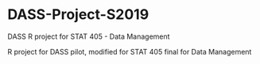 # DASS-Project-S2019
DASS R project for STAT 405 - Data Management

R project for DASS pilot, modified for STAT 405 final for Data Management
